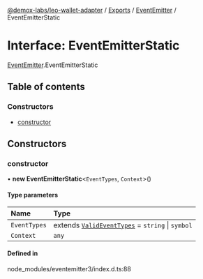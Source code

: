 [@demox-labs/leo-wallet-adapter](../README.md) / [Exports](../modules.md) / [EventEmitter](../modules/EventEmitter.md) / EventEmitterStatic

# Interface: EventEmitterStatic

[EventEmitter](../modules/EventEmitter.md).EventEmitterStatic

## Table of contents

### Constructors

- [constructor](EventEmitter.EventEmitterStatic.md#constructor)

## Constructors

### constructor

• **new EventEmitterStatic**<`EventTypes`, `Context`\>()

#### Type parameters

| Name | Type |
| :------ | :------ |
| `EventTypes` | extends [`ValidEventTypes`](../modules/EventEmitter.md#valideventtypes) = `string` \| `symbol` |
| `Context` | `any` |

#### Defined in

node_modules/eventemitter3/index.d.ts:88
